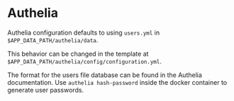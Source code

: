 # Authelia

Authelia configuration defaults to using `users.yml` in `$APP_DATA_PATH/authelia/data`.

This behavior can be changed in the template at `$APP_DATA_PATH/authelia/config/configuration.yml`.

The format for the users file database can be found in the Authelia documentation. Use `authelia hash-password` inside the docker container to generate user passwords.